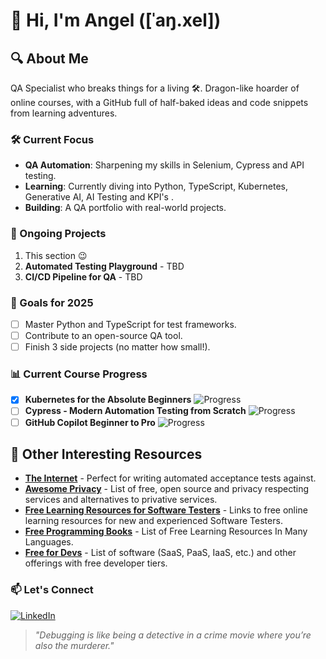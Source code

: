 # 👋 Hi, I'm Angel ([ˈaŋ.xel])

## **🔍 About Me**  
QA Specialist who breaks things for a living 🛠️. Dragon-like hoarder of online courses, with a GitHub full of half-baked ideas and code snippets from learning adventures.

### **🛠️ Current Focus**  
- **QA Automation**: Sharpening my skills in Selenium, Cypress and API testing.
- **Learning**: Currently diving into Python, TypeScript, Kubernetes, Generative AI, AI Testing and KPI's .  
- **Building**: A QA portfolio with real-world projects.  

### **🚧 Ongoing Projects** 
1. This section 😉
2. **Automated Testing Playground** - TBD
3. **CI/CD Pipeline for QA** - TBD

### **🌱 Goals for 2025**  
- [ ] Master Python and TypeScript for test frameworks.  
- [ ] Contribute to an open-source QA tool.  
- [ ] Finish 3 side projects (no matter how small!).  

### **📊 Current Course Progress**  
- [X] **Kubernetes for the Absolute Beginners** ![Progress](https://img.shields.io/badge/100%25-blue)  
- [ ] **Cypress - Modern Automation Testing from Scratch** ![Progress](https://img.shields.io/badge/30%25-green)
- [ ] **GitHub Copilot Beginner to Pro** ![Progress](https://img.shields.io/badge/30%25-gray)

## **📌 Other Interesting Resources**  
- [**The Internet**](https://github.com/nglcode/the-internet) - Perfect for writing automated acceptance tests against. 
- [**Awesome Privacy**](https://github.com/pluja/awesome-privacy) - List of free, open source and privacy respecting services and alternatives to privative services.
- [**Free Learning Resources for Software Testers**](https://github.com/PaulWaltersDev/FreeLearningResourcesForSoftwareTesters) - Links to free online learning resources for new and experienced Software Testers.
- [**Free Programming Books**](https://github.com/EbookFoundation/free-programming-books) - List of Free Learning Resources In Many Languages.
- [**Free for Devs**](https://free-for.dev/#/) - List of software (SaaS, PaaS, IaaS, etc.) and other offerings with free developer tiers.


### **📫 Let's Connect**  
[![LinkedIn](https://img.shields.io/badge/-LinkedIn-0077B5?logo=linkedin)](https://www.linkedin.com/in/angellgoncalves/)  

> *"Debugging is like being a detective in a crime movie where you’re also the murderer."* 
